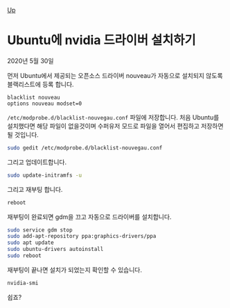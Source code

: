 [Up](index.md)

# Ubuntu에 nvidia 드라이버 설치하기

2020년 5월 30일

먼저 Ubuntu에서 제공되는 오픈소스 드라이버 nouveau가 자동으로 설치되지 않도록 블랙리스트에 등록 합니다.

```
blacklist nouveau
options nouveau modset=0
```

`/etc/modprobe.d/blacklist-nouvegau.conf` 파일에 저장합니다. 처음 Ubuntu를 설치했다면 해당 파일이 없을것이며 수퍼유저 모드로 파일을 열어서 편집하고 저장하면 될 것입니다.

```sh
sudo gedit /etc/modprobe.d/blacklist-nouvegau.conf
```

그리고 업데이트합니다.

```sh
sudo update-initramfs -u
```

그리고 재부팅 합니다.

```sh
reboot
```

재부팅이 완료되면 gdm을 끄고 자동으로 드라이버를 설치합니다.

```sh
sudo service gdm stop
sudo add-apt-repository ppa:graphics-drivers/ppa
sudo apt update
sudo ubuntu-drivers autoinstall
sudo reboot
```

재부팅이 끝나면 설치가 되었는지 확인할 수 있습니다.

```sh
nvidia-smi
```

쉽죠?

